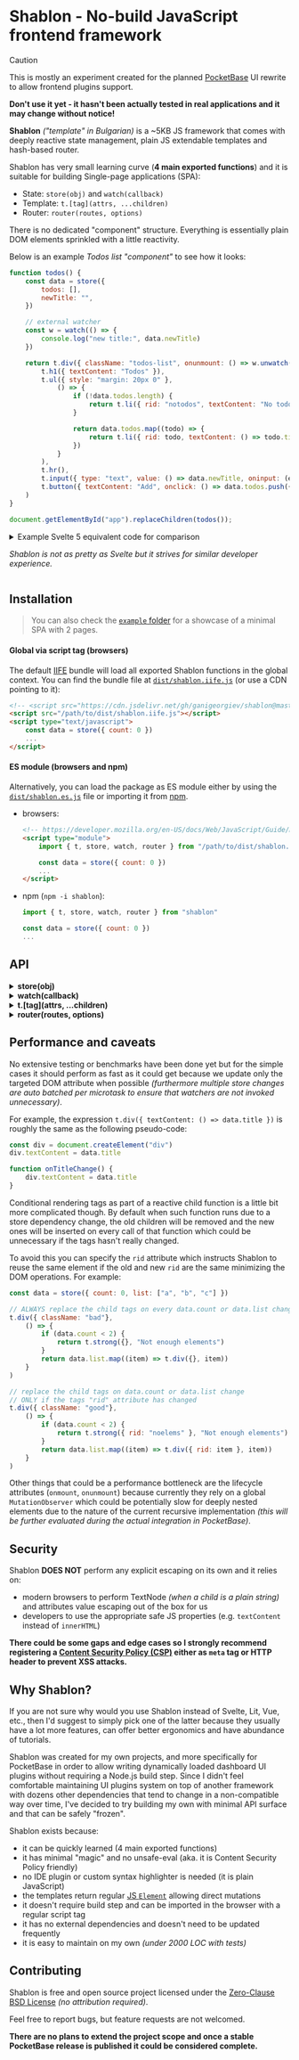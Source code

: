 Shablon - No-build JavaScript frontend framework
======================================================================

> [!CAUTION]
>  This is mostly an experiment created for the planned [PocketBase](https://github.com/pocketbase/pocketbase) UI rewrite to allow frontend plugins support.
>
> **Don't use it yet - it hasn't been actually tested in real applications and it may change without notice!**

**Shablon** _("template" in Bulgarian)_ is a ~5KB JS framework that comes with deeply reactive state management, plain JS extendable templates and hash-based router.

Shablon has very small learning curve (**4 main exported functions**) and it is suitable for building Single-page applications (SPA):

- State: `store(obj)` and `watch(callback)`
- Template: `t.[tag](attrs, ...children)`
- Router: `router(routes, options)`

There is no dedicated "component" structure. Everything is essentially plain DOM elements sprinkled with a little reactivity.

Below is an example _Todos list "component"_ to see how it looks:

```js
function todos() {
    const data = store({
        todos: [],
        newTitle: "",
    })

    // external watcher
    const w = watch(() => {
        console.log("new title:", data.newTitle)
    })

    return t.div({ className: "todos-list", onunmount: () => w.unwatch() },
        t.h1({ textContent: "Todos" }),
        t.ul({ style: "margin: 20px 0" },
            () => {
                if (!data.todos.length) {
                    return t.li({ rid: "notodos", textContent: "No todos." })
                }

                return data.todos.map((todo) => {
                    return t.li({ rid: todo, textContent: () => todo.title })
                })
            }
        ),
        t.hr(),
        t.input({ type: "text", value: () => data.newTitle, oninput: (e) => data.newTitle = e.target.value }),
        t.button({ textContent: "Add", onclick: () => data.todos.push({ title: data.newTitle }) })
    )
}

document.getElementById("app").replaceChildren(todos());
```

<details>

<summary>
Example Svelte 5 equivalent code for comparison

_Shablon is not as pretty as Svelte but it strives for similar developer experience._
</summary>


```svelte
<script>
    let todos = $state([])
    let newTitle = $state("")

    // external watcher
    // note: no need to manually call "untrack" because Svelte does it automatically on component unmount
    $effect(() => {
        console.log("new title:", newTitle)
    })
</script>

<div class="todos-list">
    <h1>Todos</h1>
    <ul style="margin: 20px 0">
        {#each todos as todo}
            <li>{todo.title}</li>
        {:else}
            <li>No todos.</li>
        {/each}
    </ul>
    <hr>
    <input type="text" bind:value="{newTitle}">
    <button onclick="{() => todos.push({ title: newTitle })}">Add</button>
</div>
```

</details>



## Installation

> You can also check the [`example` folder](https://github.com/ganigeorgiev/shablon/tree/master/example) for a showcase of a minimal SPA with 2 pages.

#### Global via script tag (browsers)

The default [IIFE](https://developer.mozilla.org/en-US/docs/Glossary/IIFE) bundle will load all exported Shablon functions in the global context.
You can find the bundle file at [`dist/shablon.iife.js`](https://github.com/ganigeorgiev/shablon/blob/master/dist/shablon.iife.js) (or use a CDN pointing to it):

```html
<!-- <script src="https://cdn.jsdelivr.net/gh/ganigeorgiev/shablon@master/dist/shablon.iife.js"></script> -->
<script src="/path/to/dist/shablon.iife.js"></script>
<script type="text/javascript">
    const data = store({ count: 0 })
    ...
</script>
```

#### ES module (browsers and npm)

Alternatively, you can load the package as ES module either by using the [`dist/shablon.es.js`](https://github.com/ganigeorgiev/shablon/blob/master/dist/shablon.es.js) file or
importing it from [npm](https://www.npmjs.com/package/shablon).

- browsers:
    ```html
    <!-- https://developer.mozilla.org/en-US/docs/Web/JavaScript/Guide/Modules -->
    <script type="module">
        import { t, store, watch, router } from "/path/to/dist/shablon.es.js"

        const data = store({ count: 0 })
        ...
    </script>
    ```

- npm (`npm -i shablon`):
    ```js
    import { t, store, watch, router } from "shablon"

    const data = store({ count: 0 })
    ...
    ```

## API
<details>
<summary><strong id="api.store">store(obj)</strong></summary>

`store(obj)` returns a reactive `Proxy` of the specified plain object.

The keys of an `obj` must be "stringifiable" because they are used internally to construct a path to the reactive value.

The values can be any valid JS value, including nested arrays and objects (aka. it is recursively reactive).

Getters are also supported and can be used as reactive computed properties.
The value of a reactive getter is "cached", meaning that even if one of the getter dependency changes, as long as the resulting value is the same there will be no unnecessary watch events fired.

Multiple changes from one or many stores are also automatically batched in a microtask. For example:

```js
const data = store({ age: 49, activity: "work" })

watch(() => {
    console.log("age", data.age)
    console.log("activity", data.activity)
})

// changing both fields will trigger the watcher only once
data.age++
data.activity = "rest"
```

</details>


<details>
<summary><strong id="api.watch">watch(callback)</strong></summary>

Watch registers a callback function that fires once on initialization and
every time any of its `store` reactive dependencies change.

It returns a "watcher" object that could be used to `unwatch` the registered listener.

For example:

```js
const data = store({ count: 0 })

const w = watch(() => console.log(data.count))

data.count++ // triggers watch update

w.unwatch()

data.count++ // doesn't trigger watch update
```

Note that for reactive getters, initially the watch callback will be invoked twice because we register a second internal watcher to cache the getter value.

</details>


<details>
<summary><strong id="api.t">t.[tag](attrs, ...children)</strong></summary>

`t.[tag](attrs, ...children)` constructs and returns a new DOM element (aka. `document.createElement(tag)`).

`tag` could be any valid HTML element name - `div`, `span`, `hr`, `img`, registered custom web component, etc.

`attrs` is an object where the keys are:
- valid element's [JS property](https://developer.mozilla.org/en-US/docs/Web/API/Element#instance_properties)
    _(note that some HTML attribute names are different from their JS property equivalent, e.g. `class` vs `className`, `for` vs `htmlFor`, etc.)_
- regular or custom HTML attribute if it has `html-` prefix _(it is stripped from the final attribute)_, e.g. `html-data-name`

The attributes value could be a plain JS value or reactive function that returns such value _(e.g. `() => data.count`)_.

`children` is an optional list of child elements that could be:
- plain text (inserted as `TextNode`)
- single tag
- array of tags
- reactive function that returns any of the above

When a reactive function is set as attribute value or child, it is invoked only when the element is mounted and automatically "unwatched" on element removal _(with slight debounce to minimize render blocking)_.

**Lifecycle attributes**

Each constructed tag has 3 additional optional lifecycle attributes:

- `onmount: func` - optional callback called when the element is inserted in the DOM
- `onunmount: func` - optional callback called when the element is removed from the DOM
- `rid: any` - "replacement id" is an identifier based on which we can decide whether to reuse the element or not during rerendering (e.g. on list change); the value could be anything comparable with `==`

</details>


<details>
<summary><strong id="api.router">router(routes, options)</strong></summary>

`router(routes, options = { fallbackPath: "#/", transition: true })` initializes a hash-based client-side router by loading the provided routes configuration and listens for hash navigation changes.

`routes` is a key-value object where:
- the key must be a string path such as `#/a/b/{someParam}`
- value is a route handler function that executes every time the page hash matches with the route's path
    _(the route handler can return a "destroy" function that is invoked when navigating away from that route)_

Note that by default the router expects to have at least one "#/" route that will be also used as fallback in case the user navigate to a missing page.

For example:

```js
router({
    "#/": (route) => {
        document.getElementById(app).replaceChildren(
            t.div({ textContent: "Homepage!"})
        )
    },
    "#/users/{id}": (route) => {
        document.getElementById(app).replaceChildren(
            t.div({ textContent: "User " + route.params.id })
        )
        return () => { console.log("cleanup...") }
    },
})
```

</details>


## Performance and caveats

No extensive testing or benchmarks have been done yet but for the simple cases it should perform as fast as it could get because we update only the targeted DOM attribute when possible _(furthermore multiple store changes are auto batched per microtask to ensure that watchers are not invoked unnecessary)_.

For example, the expression `t.div({ textContent: () => data.title })` is roughly the same as the following pseudo-code:

```js
const div = document.createElement("div")
div.textContent = data.title

function onTitleChange() {
    div.textContent = data.title
}
```

Conditional rendering tags as part of a reactive child function is a little bit more complicated though.
By default when such function runs due to a store dependency change, the old children will be removed and the new ones will be inserted on every call of that function which could be unnecessary if the tags hasn't really changed.

To avoid this you can specify the `rid` attribute which instructs Shablon to reuse the same element if the old and new `rid` are the same minimizing the DOM operations. For example:

```js
const data = store({ count: 0, list: ["a", "b", "c"] })

// ALWAYS replace the child tags on every data.count or data.list change
t.div({ className: "bad"},
    () => {
        if (data.count < 2) {
            return t.strong({}, "Not enough elements")
        }
        return data.list.map((item) => t.div({}, item))
    }
)

// replace the child tags on data.count or data.list change
// ONLY if the tags "rid" attribute has changed
t.div({ className: "good"},
    () => {
        if (data.count < 2) {
            return t.strong({ rid: "noelems" }, "Not enough elements")
        }
        return data.list.map((item) => t.div({ rid: item }, item))
    }
)
```

Other things that could be a performance bottleneck are the lifecycle attributes (`onmount`, `onunmount`) because currently they rely on a global `MutationObserver` which could be potentially slow for deeply nested elements due to the nature of the current recursive implementation _(this will be further evaluated during the actual integration in PocketBase)_.


## Security

Shablon **DOES NOT** perform any explicit escaping on its own and it relies on:

- modern browsers to perform TextNode _(when a child is a plain string)_ and attributes value escaping out of the box for us
- developers to use the appropriate safe JS properties (e.g. `textContent` instead of `innerHTML`)

**There could be some gaps and edge cases so I strongly recommend registering a [Content Security Policy (CSP)](https://developer.mozilla.org/en-US/docs/Web/HTTP/Guides/CSP) either as `meta` tag or HTTP header to prevent XSS attacks.**


## Why Shablon?

If you are not sure why would you use Shablon instead of Svelte, Lit, Vue, etc., then I'd suggest to simply pick one of the latter because they usually have a lot more features, can offer better ergonomics and have abundance of tutorials.

Shablon was created for my own projects, and more specifically for PocketBase in order to allow writing dynamically loaded dashboard UI plugins without requiring a Node.js build step.
Since I didn't feel comfortable maintaining UI plugins system on top of another framework with dozens other dependencies that tend to change in a non-compatible way over time, I've decided to try building my own with minimal API surface and that can be safely "frozen".

Shablon exists because:

- it can be quickly learned (4 main exported functions)
- it has minimal "magic" and no unsafe-eval (aka. it is Content Security Policy friendly)
- no IDE plugin or custom syntax highlighter is needed (it is plain JavaScript)
- the templates return regular [JS `Element`](https://developer.mozilla.org/en-US/docs/Web/API/Element) allowing direct mutations
- it doesn't require build step and can be imported in the browser with a regular script tag
- it has no external dependencies and doesn't need to be updated frequently
- it is easy to maintain on my own _(under 2000 LOC with tests)_


## Contributing

Shablon is free and open source project licensed under the [Zero-Clause BSD License](https://github.com/ganigeorgiev/shablon/blob/master/LICENSE.md) _(no attribution required)_.

Feel free to report bugs, but feature requests are not welcomed.

**There are no plans to extend the project scope and once a stable PocketBase release is published it could be considered complete.**
